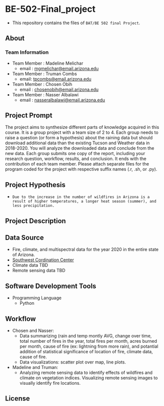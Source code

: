 # BE-502-Final_project

- This repository contains the files of `BAT/BE 502 final Project`.

## About

### Team Information

- Team Member : Madeline Melichar 
  - email : mgmelichar@email.arizona.edu
- Team Member : Truman Combs
  - email: tpcombs@email.arizona.edu
- Team Member : Chosen Obih
  - email : chosenobih@email.arizona.edu
- Team Member : Nasser Albalawi
  - email : nasseralbalawi@email.arizona.edu

## Project Prompt 
The project aims to synthesize different parts of knowledge acquired in this course. It is a group project with a team size of 2 to 4. Each group needs to raise a question (or form a hypothesis) about the raining data but should download additional data than the existing Tucson and Weather data in 2018-2020. You will analyze the downloaded data and conclude from the new data. Each group submits one copy of the report, including your research question, workflow, results, and conclusion. It ends with the contribution of each team member. Please attach separate files for the program coded for the project with respective suffix names (.r, .sh, or .py).


## Project Hypothesis
- `Due to the increase in the number of wildfires in Arizona is a result of higher temperatures, a longer heat season (summer), and less precipitation.`

## Project Description 

## Data Source 
- Fire, climate, and multispectral data for the year 2020 in the entire state of Arizona.
- [Southwest Cordination Center](https://gacc.nifc.gov/swcc/predictive/intelligence/Historical/Fire_and_Resource_Data/Historical_Fires_Acres.htm)
- Climate data TBD
- Remote sensing data TBD


## Software Development Tools
 - Programming Language
    - Python   

## Workflow
- Chosen and Nasser:
  - Data summarizing (rain and temp montly AVG, change over time, total number of fires in the year, total fires per month, acres burned per month, cause of fire (ex: lightning from more rain), and potantial addition of statistical significance of location of fire, climate data, cause of fire. 
  - Data visualizations: scatter plot over map, line plots.
- Madeline and Truman:
  - Analyzing remote sensing data to identify effects of wildfires and climate on vegetation indices. Visualizing remote sensing images to visually identify fire locations.

## License

